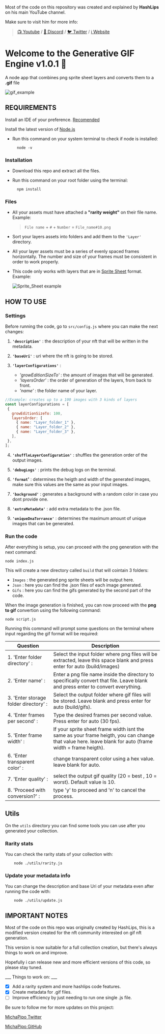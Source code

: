 Most of the code on this repository was created and explained by **HashLips** on his main YouTube channel. 

Make sure to visit him for more info:

>[📺 Youtube](https://www.youtube.com/channel/UC1LV4_VQGBJHTJjEWUmy8nA) / [👄 Discord](https://discord.com/invite/qh6MWhMJDN) / [🐦 Twitter](https://twitter.com/hashlipsnft) / [ℹ️ Website](https://hashlips.online/HashLips)

# Welcome to the __Generative GIF Engine v1.0.1__ 🐤

A node app that combines png sprite sheet layers and converts them to a **.gif** file

![gif_example](https://github.com/MichaPipo/Generative_Gif_Engine/blob/main/README_Assets/gif_test.gif)

## REQUIREMENTS

Install an IDE of your preference. [Recomended](https://code.visualstudio.com/download)

Install the latest version of [Node.js](https://nodejs.org/en/download/)
* Run this command on your system terminal to check if node is installed:

        node -v

### Installation

* Download this repo and extract all the files.
* Run this command on your root folder using the terminal:

        npm install

### Files
* All your assets must have attached a **"rarity weight"** on their file name. Example:

    >`File name` + `#` + `Number` = `File_name#10.png`

* Sort your layers assets into folders and add them to the `'Layer'` directory.
* All your layer assets must be a series of evenly spaced frames horizontally. The number and size of your frames must be consistent in order to work properly.
* This code only works with layers that are in [Sprite Sheet](https://gamedevelopment.tutsplus.com/tutorials/an-introduction-to-spritesheet-animation--gamedev-13099) format. Example:

    ![Sprite_Sheet example](https://github.com/MichaPipo/Generative_Gif_Engine/blob/main/README_Assets/SpriteSheet_test.png)

## HOW TO USE

### Settings
Before running the code, go to `src/config.js` where you can make the next changes:

   1) __`'description'`__ : the description of your nft that will be written in the metadata.
   
   2) __`'baseUri'`__ : uri where the nft is going to be stored.
   
   3) __`'layerConfigurations'`__ :
   
        - _'growEditionSizeTo'_ : the amount of images that will be generated.
        - _'layersOrder'_ : the order of generation of the layers, from back to front.
        - _'name'_ : the folder name of your layer.
         
 ```js
//Example: creates up to a 100 images with 3 kinds of layers
const layerConfigurations = [
  {
    growEditionSizeTo: 100,
    layersOrder: [
      { name: "Layer_folder_1" },
      { name: "Layer_folder_2" },
      { name: "Layer_folder_3" },
    ],
  },
];
```
   
   4) __`'shuffleLayerConfiguration'`__ : shuffles the generation order of the output images.
   
   5) __`'debugLogs'`__ : prints the debug logs on the terminal.
   
   6) __`'format`'__ : determines the heigth and width of the generated images, make sure this values are the same as your input images.
   
   7) __`'background'`__ : generates a background with a random color in case you dont provide one.
   
   8) __`'extraMetadata'`__ : add extra metadata to the .json file.
   
   9) __`'uniqueDnaTorrance'`__ : determines the maximum amount of unique images that can be generated.

### Run the code
After everything is setup, you can proceed with the png generation with the next command:

    node index.js

This will create a new directory called `build` that will cointain 3 folders:

* `Images` : the generated png sprite sheets will be output here.
* `Json` : here you can find the .json files of each image generated.
* `Gifs` : here you can find the gifs generated by the second part of the code.

When the image generation is finished, you can now proceed with the __png to gif__ convertion using the following command:

    node script.js

Running this command will prompt some questions on the terminal where input regarding the gif format will be required:

| Question | Description |
| --- | --- |
| 1. 'Enter folder directory' : | Select the input folder where png files will be extracted, leave this space blank and press enter for auto (build/images) |
| 2. 'Enter name' : | Enter a png file name inside the directory to specifically convert that file. Leave blank and press enter to convert everything. |
| 3. 'Enter storage folder directory' : | Select the output folder where gif files will be stored. Leave blank and press enter for auto (build/gifs). |
| 4. 'Enter frames per second' : | Type the desired frames per second value. Press enter for auto (30 fps). |
| 5. 'Enter frame width' : | If your sprite sheet frame width isnt the same as your frame heigth, you can change that value here. leave blank for auto (frame width = frame heigth). |
| 6. 'Enter transparent color' : | change transparent color using a hex value. leave blank for auto. |
| 7. 'Enter quality' : | select the output gif quality (20 = best , 10 = worst). Default value is 10. |
| 8. 'Proceed with conversion?' : | type 'y' to proceed and 'n' to cancel the process. |

## Utils

On the `utils` directory you can find some tools you can use after you generated your collection.

### Rarity stats

You can check the rarity stats of your collection with:

        node ./utils/rarity.js

### Update your metadata info

You can change the description and base Uri of your metadata even after running the code with:

        node ./utils/update.js

## IMPORTANT NOTES

Most of the code on this repo was originally created  by HashLips, this is a modified version created for the nft community interested on gif nft generation.

This version is now suitable for a full collection creation, but there's always things to work on and improve.

Hopefully i can release new and more efficient versions of this code, so please stay tuned.

___ Things to work on: ___

- [x] Add a rarity system and more hashlips code features.
- [x] Create metadata for .gif files.
- [ ] Improve efficiency by just needing to run one single .js file.

Be sure to follow me for more updates on this project:

[MichaPipo Twitter](https://twitter.com/MichaPipo)

[MichaPipo GitHub](https://github.com/MichaPipo)


